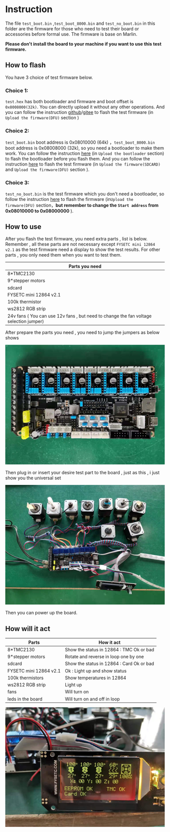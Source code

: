 # Instruction

The file `test_boot.bin` ,`test_boot_8000.bin`  and `test_no_boot.bin` in this folder are the firmware for those who need to test their board or accessories before formal use. The firmware is base on Marlin.

**Please don't install the board to your machine if you want to use this test firmware.**

## How to flash

You have 3 choice of test firmware below.

### Choice 1:

`test.hex` has both bootloader and firmware and boot offset is `0x8008000(32k)`. You can directly upload it without any other operations. And you can follow the instruction [github](https://github.com/FYSETC/FYSETC-SPIDER#44--firmware-upload)/[gitee](https://gitee.com/fysetc/FYSETC-SPIDER#44--firmware-upload) to flash the test firmware (in  `Upload the firmware(DFU)` section )

### Choice 2:

`test_boot.bin` boot address is 0x08010000 (64k) ，`test_boot_8000.bin` boot address is 0x08008000 (32k), so you need a bootloader to make them work. You can follow the instruction [here](https://github.com/FYSETC/FYSETC-SPIDER/tree/main/bootloader) (in `Upload the bootloader` section) to flash the bootloader before you flash them. And you can follow the instruction [here](https://github.com/FYSETC/FYSETC-SPIDER) to flash the test firmware (in  `Upload the firmware(SDCARD)` and `Upload the firmware(DFU)` section ).

### Choice 3:

`test_no_boot.bin` is the test firmware which you don't need a bootloader, so follow the instruction [here](https://github.com/FYSETC/FYSETC-SPIDER) to flash the firmware (in`Upload the firmware(DFU)` section，**but remember to change the `Start address` from 0x08010000 to 0x08000000** ).

## How to use

After you flash the test firmware, you need extra parts , list is below. Remember , all these parts are not necessary except `FYSETC mini 12864 v2.1` as the test firmware need  a display to show the test results. For other parts , you only need them when you want to test them.

| Parts you need                                               |
| ------------------------------------------------------------ |
| 8*TMC2130                                                    |
| 9*stepper motors                                             |
| sdcard                                                       |
| FYSETC mini 12864 v2.1                                       |
| 100k thermistor                                              |
| ws2812 RGB strip                                             |
| 24v fans ( You can use 12v fans , but need to change the fan voltage selection jumper) |

After prepare the  parts you need , you need to  jump the jumpers as below shows

<img src="Jumpers.jpg" style="zoom:60%;" />

Then plug in or insert your desire test part to the board , just as this , i just show you the universal set

![](Accessaries.jpg)

Then you can power up the board.

## How will it act

| Parts                  | How it act                                |
| ---------------------- | ----------------------------------------- |
| 8*TMC2130              | Show the status in 12864 : TMC Ok or bad  |
| 9*stepper motors       | Rotate and reverse in loop one by one     |
| sdcard                 | Show the status in 12864 : Card Ok or bad |
| FYSETC mini 12864 v2.1 | Ok : Light up and show status             |
| 100k thermistors       | Show temperatures in 12864                |
| ws2812 RGB strip       | Light up                                  |
| fans                   | Will turn on                              |
| leds in the board      | Will turn on and off in loop              |

![](12864.jpg)